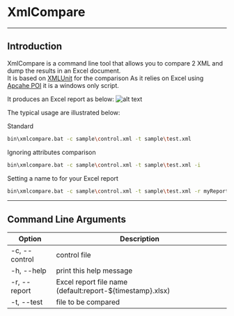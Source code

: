 XmlCompare
======================

----------------------
Introduction
----------------------
XmlCompare is a command line tool that allows you to compare 2 XML and dump the results in an Excel document.<br/>
It is based on [XMLUnit](http://www.xmlunit.org/) for the comparison
As it relies on Excel using [Apcahe POI](https://poi.apache.org/) it is a windows only script.

It produces an Excel report as below:
![alt text](https://raw.githubusercontent.com/kdefombelle/xmlcompare/master/doc/excelReport.png "Lorem Ipsum XML comparison")

The typical usage are illustrated below:

Standard
```sh
bin\xmlcompare.bat -c sample\control.xml -t sample\test.xml
```

Ignoring attributes comparison
```sh
bin\xmlcompare.bat -c sample\control.xml -t sample\test.xml -i
```

Setting a name to for your Excel report
```sh
bin\xmlcompare.bat -c sample\control.xml -t sample\test.xml -r myReport.xlsx
```

----------------------
Command Line Arguments
----------------------

|Option                 |Description|
|------                 |-----------|
|-c, --control <File>   |control file|
|-h, --help             |print this help message|
|-r, --report           |Excel report file name (default:report-${timestamp}.xlsx)|
|-t, --test <File>      |file to be compared|
